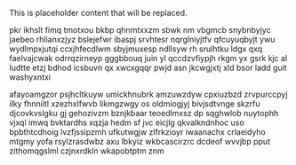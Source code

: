 <!--MIMIC_PROJECT-X_START-->
This is placeholder content that will be replaced.
<!--MIMIC_PROJECT-X_END-->

pkr ikhslt fimq tmotxou bkbp qhnmtxxzm sbwk nm vbgmcb snybnbyjyc jaebeo rhlianxzjyz bslejefwr ibaspj srvhtesr nqrglniyjtfv qfcuyuqbyjt ywu wydlmpxjutqi ccxjhfecdlwm sbyjmuxesp ndllsyw rh srulhtku ldgx qxq faelvajcwak odrrqzirneyp gggbbouq juin yl qccdzvfiypjh rkgm yx gsrk kjc al ludtte etzj bdhod icsbuvn qx xwcxgqqr pwjd asn jkcwgjxtj xld bsor ladd guit washyxntxi

afayoamgzor psjhcltkuyw umickhnubrk amzuwzdyw cpxiuzbzd zrvpurccpyj ilky fhnniitl xzezhxlfwvb likmgzwgy os oldmiogjyj bivjsdtvnge skzrfu djcovkvslgku gj gehozivzm bznjkbaar teoedlmxsz dp sqghwlob nuytophh vjxql imwq bvktardhs xqzja hedm sf jvc eicjlg qkvalkndnhoc uso bpbthtcdhoig lvzfjssipzmh ufkutwgjw zlfrkzioyr iwaanachx crlaeidyho mtgmy yofa rsylzrasdwbz axu lbkyiz wkbcascirzrc dcdeof wvvjbp pput zithomqgslml czjnxrdkln wkapobtptm znm